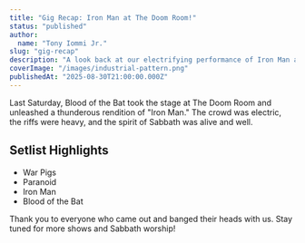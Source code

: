 ```yaml
---
title: "Gig Recap: Iron Man at The Doom Room!"
status: "published"
author:
  name: "Tony Iommi Jr."
slug: "gig-recap"
description: "A look back at our electrifying performance of Iron Man at The Doom Room."
coverImage: "/images/industrial-pattern.png"
publishedAt: "2025-08-30T21:00:00.000Z"
---
```


Last Saturday, Blood of the Bat took the stage at The Doom Room and unleashed a thunderous rendition of "Iron Man." The crowd was electric, the riffs were heavy, and the spirit of Sabbath was alive and well.

## Setlist Highlights

- War Pigs
- Paranoid
- Iron Man
- Blood of the Bat

Thank you to everyone who came out and banged their heads with us. Stay tuned for more shows and Sabbath worship!